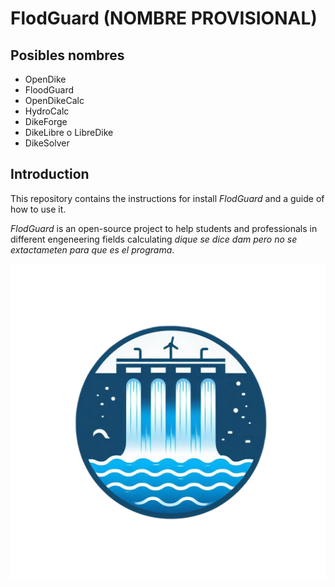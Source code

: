# FlodGuard (NOMBRE PROVISIONAL)


## Posibles nombres

- OpenDike
- FloodGuard
- OpenDikeCalc
- HydroCalc
- DikeForge
- DikeLibre o LibreDike
- DikeSolver

## Introduction

This repository contains the instructions for install *FlodGuard* and a guide of how to use it.

*FlodGuard* is an open-source project to help students and professionals in different engeneering fields calculating *dique se dice dam pero no se extactameten para que es el programa*.

<p align="center">
  <img src="./assets/logo.png" alt="logo">
</p>
